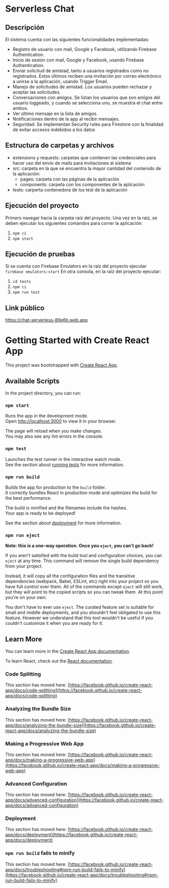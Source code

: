 # Serverless Chat

## Descripción

El sistema cuenta con las siguientes funcionalidades implementadas:

- Registro de usuario con mail, Google y Facebook, utilizando Firebase Authentication. 
- Inicio de sesión con mail, Google y Facebook, usando Firebase Authentication.
- Enviar solicitud de amistad, tanto a usuarios registrados como no registrados. Estos últimos reciben una invitación por correo electrónico a unirse a la aplicación, usando Trigger Email.
- Manejo de solicitudes de amistad. Los usuarios pueden rechazar y aceptar las solicitudes.
- Conversaciones con amigos. Se listan los usuarios que son amigos del usuario loggeado, y cuando se selecciona uno, se muestra el chat entre ambos.
- Ver último mensaje en la lista de amigos.
- Notificaciones dentro de la app al recibir mensajes.
- Seguridad: Se implementan Security rules para Firestore con la finalidad de evitar accesos indebidos a los datos

## Estructura de carpetas y archivos

- extensions y requests: carpetas que contienen las credenciales para hacer uso del envío de mails para invitaciones al sistema
- src: carpeta en la que se encuentra la mayor cantidad del contenido de la aplicación:
  - pages: carpeta con las páginas de la aplicación
  - components: carpeta con los componentes de la aplicación
- tests: carperta contenedora de los test de la aplicación

## Ejecución del proyecto

Primero navegar hacia la carpeta raíz del proyecto.
Una vez en la raíz, se deben ejecutar los siguientes comandos para correr la aplicación:

1.  `npm ci`
2.  `npm start`

## Ejecución de pruebas

Si se cuenta con Firebase Emulators en la raíz del proyecto ejecutar `firebase emulators:start`
En otra consola, en la raíz del proyecto ejecutar:

1. `cd tests`
2. `npm ci`
3. `npm run test`

## Link público
https://chat-serverless-89e6b.web.app

# Getting Started with Create React App

This project was bootstrapped with [Create React App](https://github.com/facebook/create-react-app).

## Available Scripts

In the project directory, you can run:

### `npm start`

Runs the app in the development mode.\
Open [http://localhost:3000](http://localhost:3000) to view it in your browser.

The page will reload when you make changes.\
You may also see any lint errors in the console.

### `npm test`

Launches the test runner in the interactive watch mode.\
See the section about [running tests](https://facebook.github.io/create-react-app/docs/running-tests) for more information.

### `npm run build`

Builds the app for production to the `build` folder.\
It correctly bundles React in production mode and optimizes the build for the best performance.

The build is minified and the filenames include the hashes.\
Your app is ready to be deployed!

See the section about [deployment](https://facebook.github.io/create-react-app/docs/deployment) for more information.

### `npm run eject`

**Note: this is a one-way operation. Once you `eject`, you can't go back!**

If you aren't satisfied with the build tool and configuration choices, you can `eject` at any time. This command will remove the single build dependency from your project.

Instead, it will copy all the configuration files and the transitive dependencies (webpack, Babel, ESLint, etc) right into your project so you have full control over them. All of the commands except `eject` will still work, but they will point to the copied scripts so you can tweak them. At this point you're on your own.

You don't have to ever use `eject`. The curated feature set is suitable for small and middle deployments, and you shouldn't feel obligated to use this feature. However we understand that this tool wouldn't be useful if you couldn't customize it when you are ready for it.

## Learn More

You can learn more in the [Create React App documentation](https://facebook.github.io/create-react-app/docs/getting-started).

To learn React, check out the [React documentation](https://reactjs.org/).

### Code Splitting

This section has moved here: [https://facebook.github.io/create-react-app/docs/code-splitting](https://facebook.github.io/create-react-app/docs/code-splitting)

### Analyzing the Bundle Size

This section has moved here: [https://facebook.github.io/create-react-app/docs/analyzing-the-bundle-size](https://facebook.github.io/create-react-app/docs/analyzing-the-bundle-size)

### Making a Progressive Web App

This section has moved here: [https://facebook.github.io/create-react-app/docs/making-a-progressive-web-app](https://facebook.github.io/create-react-app/docs/making-a-progressive-web-app)

### Advanced Configuration

This section has moved here: [https://facebook.github.io/create-react-app/docs/advanced-configuration](https://facebook.github.io/create-react-app/docs/advanced-configuration)

### Deployment

This section has moved here: [https://facebook.github.io/create-react-app/docs/deployment](https://facebook.github.io/create-react-app/docs/deployment)

### `npm run build` fails to minify

This section has moved here: [https://facebook.github.io/create-react-app/docs/troubleshooting#npm-run-build-fails-to-minify](https://facebook.github.io/create-react-app/docs/troubleshooting#npm-run-build-fails-to-minify)

